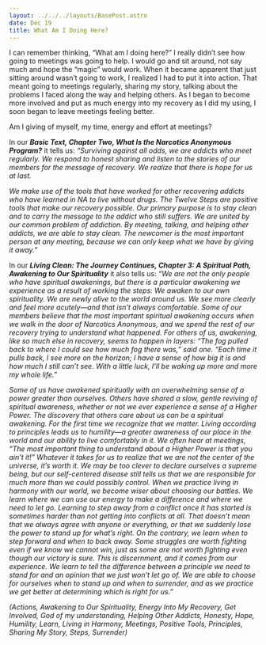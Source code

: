 ```yaml
---
layout: ../../../layouts/BasePost.astro
date: Dec 19
title: What Am I Doing Here?
---
```

I can remember thinking, “What am I doing here?” I really didn’t see how going to meetings was going to help. I would go and sit around, not say much and hope the “magic” would work. When it became apparent that just sitting around wasn’t going to work, I realized I had to put it into action. That meant going to meetings regularly, sharing my story, talking about the problems I faced along the way and helping others. As I began to become more involved and put as much energy into my recovery as I did my using, I soon began to leave meetings feeling better.

Am I giving of myself, my time, energy and effort at meetings?

In our ***Basic Text, Chapter Two, What Is the Narcotics Anonymous Program?*** it tells us: *“Surviving against all odds, we are addicts who meet regularly. We respond to honest sharing and listen to the stories of our members for the message of recovery. We realize that there is hope for us at last.*

*We make use of the tools that have worked for other recovering addicts who have learned in NA to live without drugs. The Twelve Steps are positive tools that make our recovery possible. Our primary purpose is to stay clean and to carry the message to the addict who still suffers. We are united by our common problem of addiction. By meeting, talking, and helping other addicts, we are able to stay clean. The newcomer is the most important person at any meeting, because we can only keep what we have by giving it away.”*

In our ***Living Clean: The Journey Continues, Chapter 3: A Spiritual Path, Awakening to Our Spirituality*** it also tells us: *“We are not the only people who have spiritual awakenings, but there is a particular awakening we experience as a result of working the steps: We awaken to our own spirituality. We are newly alive to the world around us. We see more clearly and feel more acutely—and that isn’t always comfortable. Some of our members believe that the most important spiritual awakening occurs when we walk in the door of Narcotics Anonymous, and we spend the rest of our recovery trying to understand what happened. For others of us, awakening, like so much else in recovery, seems to happen in layers: “The fog pulled back to where I could see how much fog there was,” said one. “Each time it pulls back, I see more on the horizon; I have a sense of how big it is and how much I still can’t see. With a little luck, I’ll be waking up more and more my whole life.”*

*Some of us have awakened spiritually with an overwhelming sense of a power greater than ourselves. Others have shared a slow, gentle reviving of spiritual awareness, whether or not we ever experience a sense of a Higher Power. The discovery that others care about us can be a spiritual awakening. For the first time we recognize that we matter. Living according to principles leads us to humility—a greater awareness of our place in the world and our ability to live comfortably in it. We often hear at meetings, “The most important thing to understand about a Higher Power is that you ain’t it!” Whatever it takes for us to realize that we are not the center of the universe, it’s worth it. We may be too clever to declare ourselves a supreme being, but our self-centered disease still tells us that we are responsible for much more than we could possibly control. When we practice living in harmony with our world, we become wiser about choosing our battles. We learn where we can use our energy to make a difference and where we need to let go. Learning to step away from a conflict once it has started is sometimes harder than not getting into conflicts at all. That doesn’t mean that we always agree with anyone or everything, or that we suddenly lose the power to stand up for what’s right. On the contrary, we learn when to step forward and when to back away. Some struggles are worth fighting even if we know we cannot win, just as some are not worth fighting even though our victory is sure. This is discernment, and it comes from our experience. We learn to tell the difference between a principle we need to stand for and an opinion that we just won’t let go of. We are able to choose for ourselves when to stand up and when to surrender, and as we practice we get better at determining which is right for us.”*

*(Actions, Awakening to Our Spirituality, Energy Into My Recovery, Get Involved, God of my understanding, Helping Other Addicts, Honesty, Hope, Humility, Learn, Living in Harmony, Meetings, Positive Tools, Principles, Sharing My Story, Steps, Surrender)*